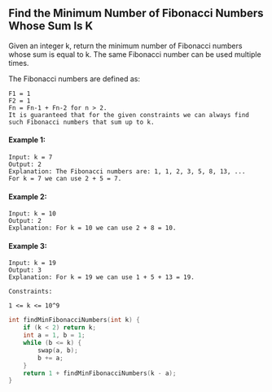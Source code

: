 ## Find the Minimum Number of Fibonacci Numbers Whose Sum Is K

Given an integer k, return the minimum number of Fibonacci numbers whose sum is equal to k. The same Fibonacci number can be used multiple times.

The Fibonacci numbers are defined as:

```
F1 = 1
F2 = 1
Fn = Fn-1 + Fn-2 for n > 2.
It is guaranteed that for the given constraints we can always find such Fibonacci numbers that sum up to k.
```

#### Example 1:

```
Input: k = 7
Output: 2
Explanation: The Fibonacci numbers are: 1, 1, 2, 3, 5, 8, 13, ...
For k = 7 we can use 2 + 5 = 7.
```

#### Example 2:

```
Input: k = 10
Output: 2
Explanation: For k = 10 we can use 2 + 8 = 10.
```

#### Example 3:

```
Input: k = 19
Output: 3
Explanation: For k = 19 we can use 1 + 5 + 13 = 19.
```

```
Constraints:

1 <= k <= 10^9
```

```c++
int findMinFibonacciNumbers(int k) {
    if (k < 2) return k;
    int a = 1, b = 1;
    while (b <= k) {
        swap(a, b);
        b += a;
    }
    return 1 + findMinFibonacciNumbers(k - a);
}
```
